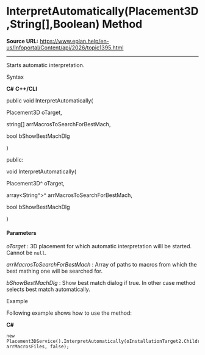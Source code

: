 # InterpretAutomatically(Placement3D,String[],Boolean) Method

**Source URL:** https://www.eplan.help/en-us/Infoportal/Content/api/2026/topic1395.html

---

Starts automatic interpretation.

Syntax

**C#**
**C++/CLI**


public void InterpretAutomatically( 

   Placement3D oTarget,

   string[] arrMacrosToSearchForBestMach,

   bool bShowBestMachDlg

)

public:

void InterpretAutomatically( 

   Placement3D^ oTarget,

   array<String^>^ arrMacrosToSearchForBestMach,

   bool bShowBestMachDlg

)


#### Parameters

*oTarget*
:   3D placement for which automatic interpretation willl be started. Cannot be `null`.

*arrMacrosToSearchForBestMach*
:   Array of paths to macros from which the best mathing one will be searched for.

*bShowBestMachDlg*
:   Show best match dialog if true. In other case method selects best match automatically.

Example

Following example shows how to use the method:

**C#**

```
new Placement3DService().InterpretAutomatically(oInstallationTarget2.Children[0], arrMacrosFiles, false);

```
